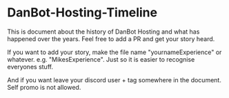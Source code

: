 # DanBot-Hosting-Timeline

This is document about the history of DanBot Hosting and what has happened over the years. Feel free to add a PR and get your story heard. 

If you want to add your story, make the file name "yournameExperience" or whatever. e.g. "MikesExperience". 
Just so it is easier to recognise everyones stuff.

And if you want leave your discord user + tag somewhere in the document. Self promo is not allowed.